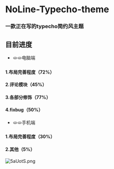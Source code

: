 # NoLine-Typecho-theme
### 一款正在写的typecho简约风主题
## 目前进度
- 🫓🫓电脑端
#### 1.布局完善程度（72%）
#### 2.评论模块（45%）
#### 3.各部分修饰（77%）
#### 4.fixbug（50%）
####
- 🫓🫓手机端
#### 1.布局完善程度（30%）
#### 2.其他（5%）

![5aUotS.png](https://z3.ax1x.com/2021/10/18/5aUotS.png)
